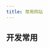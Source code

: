 ```yaml
---
title: 常用网站
---
```


## 开发常用

<VPCard
  title="Hutool"
  desc="Hutool是一个功能丰富且易用的Java工具库！"
  logo="https://www.hutool.cn/favicon.ico"
  link="https://www.hutool.cn/"
  background="rgba(253, 230, 138, 0.15)"
/>

<VPCard
  title="Mr.Hope"
  desc="~"
  logo="https://mister-hope.com/logo.svg"
  link="https://mister-hope.com"
  background="rgba(253, 230, 138, 0.15)"
/>

